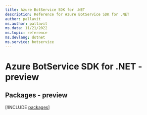 ```yaml
---
title: Azure BotService SDK for .NET
description: Reference for Azure BotService SDK for .NET
author: pallavit
ms.author: pallavit
ms.data: 11/21/2022
ms.topic: reference
ms.devlang: dotnet
ms.service: botservice
---
```

# Azure BotService SDK for .NET - preview
## Packages - preview
[!INCLUDE [packages](botservice-index.md)]